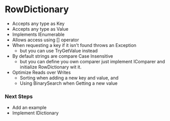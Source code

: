 # RowDictionary

* Accepts any type as Key
* Accepts any type as Value
* Implements IEnumerable
* Allows access using [] operator
* When requesting a key if it isn't found throws an Exception
    - but you can use TryGetValue instead
* By default strings are compare Case Insensitive
    - but you can define you own comparer just implement IComparer and initialize RowDictionary wit it.
* Optimize Reads over Writes
	- Sorting when adding a new key and value, and
	- Using BinarySearch when Getting a new value

### Next Steps

* Add an example
* Implement IDictionary